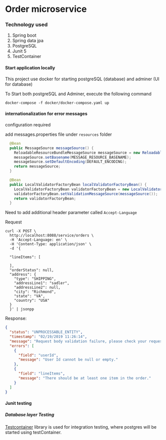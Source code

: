 # Order microservice

### Technology used
  1. Spring boot
  2. Spring data jpa
  3. PostgreSQL
  4. Junit 5
  5. TestContainer


#### Start application locally
This project use docker for starting postgreSQL (database) and adminer (UI for database)

To Start both postgreSQL and Adminer, execute the following command

`docker-compose -f docker/docker-compose.yaml up`

#### internationalization for error messages
configuration required

add messages.properties file under `resources` folder

```java
  @Bean
  public MessageSource messageSource() {
    ReloadableResourceBundleMessageSource messageSource = new ReloadableResourceBundleMessageSource();
    messageSource.setBasename(MESSAGE_RESOURCE_BASENAME);
    messageSource.setDefaultEncoding(DEFAULT_ENCODING);
    return messageSource;
  }

  @Bean
  public LocalValidatorFactoryBean localValidatorFactoryBean() {
    LocalValidatorFactoryBean validatorFactoryBean = new LocalValidatorFactoryBean();
    validatorFactoryBean.setValidationMessageSource(messageSource());
    return validatorFactoryBean;
  }

```

Need to add additional header parameter called  `Accept-Language`


Request 
```properties
curl -X POST \
  http://localhost:8088/service/orders \
  -H 'Accept-Language: en' \
  -H 'Content-Type: application/json' \
  -d '{

  "lineItems": [

  ],
  "orderStatus": null,
  "address": {
    "type": "SHIPPING",
    "addressLine1": "sadler",
    "addressLine2": null,
    "city": "Richmond",
    "state": "VA",
    "country": "USA"
  }
  }' | jsonpp
```

Response:
```json
{
  "status": "UNPROCESSABLE_ENTITY",
  "timestamp": "02/19/2019 11:26:14",
  "message": "Request body validation failure, please check your request.",
  "errors": [
    {
      "field": "userId",
      "message": "User Id cannot be null or empty."
    },
    {
      "field": "lineItems",
      "message": "There should be at least one item in the order."
    }
  ]
}
```
#### Junit testing

##### Database layer Testing
[Testcontainer](https://www.testcontainers.org/) library is used for integration testing, where postgres will be started using testContainer.
